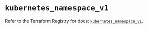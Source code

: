 # `kubernetes_namespace_v1`

Refer to the Terraform Registry for docs: [`kubernetes_namespace_v1`](https://registry.terraform.io/providers/hashicorp/kubernetes/2.38.0/docs/resources/namespace_v1).
